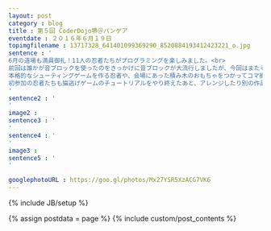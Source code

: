 ```yaml
---
layout: post
category : blog
title : 第５回 CoderDojo堺＠パンゲア
eventdate : ２０１６年６月１９日
topimgfilename : 13717328_641401099369290_8520884193412423221_o.jpg
sentence : '
6月の道場も満員御礼！11人の忍者たちがプログラミングを楽しみました。<br>
前回は誰かが音ブロックを使ったのをきっかけに音ブロックが大流行しましたが、今回はまたそれぞれ別の作品に取り組む忍者たち。<br>
本格的なシューティングゲームを作る忍者や、会場にあった積み木のおもちゃをつかってコマ撮りアニメを作る忍者などがいて、今回も色々な作品が飛び出しました。<br>
初参加の忍者たちも猫逃げゲームのチュートリアルをやり終えたあと、アレンジしたり別の作品を作ったりとそれぞれプログラミングを楽しみました^^<br>
'
sentence2 : '
'
image2 :
sentence3 : '
'
sentence4 : '
'
image3 :
sentence5 : '
'

googlephotoURL : https://goo.gl/photos/Mx27YSR5XzACG7VK6
---
```

{% include JB/setup %}

{% assign postdata = page %}
{% include custom/post_contents %}
